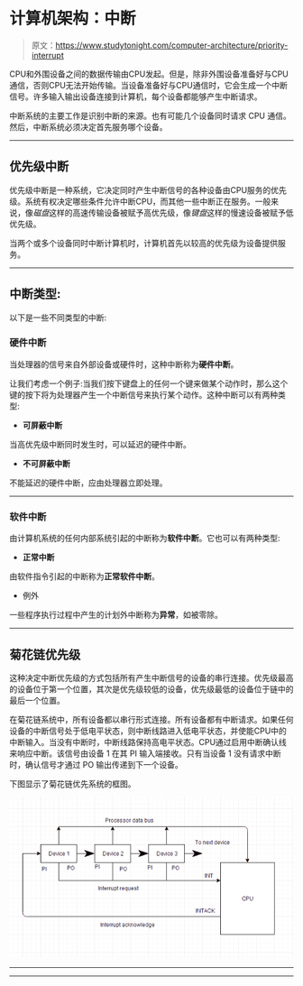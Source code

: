 # 计算机架构：中断

> 原文：<https://www.studytonight.com/computer-architecture/priority-interrupt>

CPU和外围设备之间的数据传输由CPU发起。但是，除非外围设备准备好与CPU通信，否则CPU无法开始传输。当设备准备好与CPU通信时，它会生成一个中断信号。许多输入输出设备连接到计算机，每个设备都能够产生中断请求。

中断系统的主要工作是识别中断的来源。也有可能几个设备同时请求 CPU 通信。然后，中断系统必须决定首先服务哪个设备。

* * *

## 优先级中断

优先级中断是一种系统，它决定同时产生中断信号的各种设备由CPU服务的优先级。系统有权决定哪些条件允许中断CPU，而其他一些中断正在服务。一般来说，像*磁盘*这样的高速传输设备被赋予高优先级，像*键盘*这样的慢速设备被赋予低优先级。

当两个或多个设备同时中断计算机时，计算机首先以较高的优先级为设备提供服务。

* * *

## 中断类型:

以下是一些不同类型的中断:

### 硬件中断

当处理器的信号来自外部设备或硬件时，这种中断称为**硬件中断**。

让我们考虑一个例子:当我们按下键盘上的任何一个键来做某个动作时，那么这个键的按下将为处理器产生一个中断信号来执行某个动作。这种中断可以有两种类型:

*   **可屏蔽中断**

当高优先级中断同时发生时，可以延迟的硬件中断。

*   **不可屏蔽中断**

不能延迟的硬件中断，应由处理器立即处理。

* * *

### 软件中断

由计算机系统的任何内部系统引起的中断称为**软件中断**。它也可以有两种类型:

*   **正常中断**

由软件指令引起的中断称为**正常软件中断**。

*   例外

一些程序执行过程中产生的计划外中断称为**异常**，如被零除。

* * *

## 菊花链优先级

这种决定中断优先级的方式包括所有产生中断信号的设备的串行连接。优先级最高的设备位于第一个位置，其次是优先级较低的设备，优先级最低的设备位于链中的最后一个位置。

在菊花链系统中，所有设备都以串行形式连接。所有设备都有中断请求。如果任何设备的中断信号处于低电平状态，则中断线路进入低电平状态，并使能CPU中的中断输入。当没有中断时，中断线路保持高电平状态。CPU通过启用中断确认线来响应中断。该信号由设备 1 在其 PI 输入端接收。只有当设备 1 没有请求中断时，确认信号才通过 PO 输出传递到下一个设备。

下图显示了菊花链优先系统的框图。

![Priority Interrupt](img/bd1f483131e9d8a1635d85e790f7dfa7.png)

* * *

* * *
